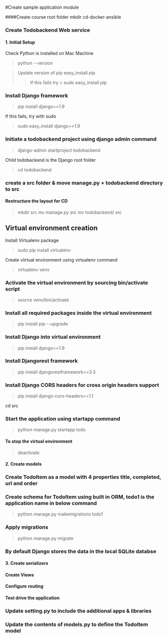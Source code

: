 #Create sample application module

####Create course root folder
mkdir cd-docker-ansible

### Create Todobackend Web service
#### 1. Initial Setup
Check Python is installed on Mac Machine
>python --version

>Update version of pip easy_install pip
>> If this fails try > sudo easy_install pip

### Install Django framework
> pip install django==1.9

If this fails, try with sudo
> sudo easy_install django==1.9

### Initiate a todobackend project using django admin command
> django-admin startproject todobackend

Child todobackend is the Django root folder

> cd todobackend

### create a src folder & move manage.py + todobackend directory to src
#### Restructure the layout for CD

> mkdir src
> mv manage.py src
> mv todobackend/ src

## Virtual environment creation
Install Virtualenv package
> sudo pip install virtualenv

Create viirtual environment using virtualenv command
> virtualenv venv

### Activate the virtual environment by sourcing bin/activate script
> source venv/bin/activate

### Install all required packages inside the virtual environment
> pip install pip --upgrade

### Install Django into virtual environment
> pip install django==1.9

### Install Djangorest framework
> pip install djangorestframework==3.3

### Install Django CORS headers for cross origin headers support
> pip install django-cors-headers==1.1

cd src

### Start the application using startapp command
> python manage.py startapp todo



#### To stop the virtual environment
> deactivate

#### 2. Create models
### Create TodoItem as a model with 4 properties title, completed, url and order

### Create schema for TodoItem using built in ORM, todo1 is the application name in below command
> python manage.py makemigrations todo1

### Apply migrations
> python manage.py migrate

### By default Django stores the data in the local SQLite databse

#### 3. Create serializers

#### Create Views

#### Configure routing

#### Test drive the application













### Update setting.py to include the additional apps & libraries
### Update the contents of models.py to define the TodoItem model
